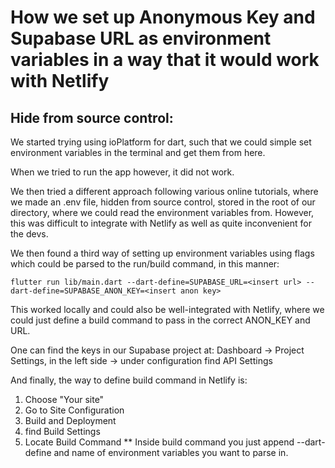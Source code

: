 # How we set up Anonymous Key and Supabase URL as environment variables in a way that it would work with Netlify 

## Hide from source control:
We started trying using ioPlatform for dart, such that we could simple set environment variables in the terminal and get them from here.

When we tried to run the app however, it did not work.

We then tried a different approach following various online tutorials, where we made an .env file, hidden from source control, stored in the root of our directory, where we could read the environment variables from. However, this was difficult to integrate with Netlify as well as quite inconvenient for the devs.  

We then found a third way of setting up environment variables using flags which could be parsed to the run/build command, in this manner:
```
flutter run lib/main.dart --dart-define=SUPABASE_URL=<insert url> --dart-define=SUPABASE_ANON_KEY=<insert anon key>
```

This worked locally and could also be well-integrated with Netlify, where we could just define a build command to pass in the correct ANON_KEY and URL. 

One can find the keys in our Supabase project at:
Dashboard -> Project Settings, in the left side -> under configuration find API Settings

And finally, the way to define build command in Netlify is:
1. Choose "Your site"
2. Go to Site Configuration 
3. Build and Deployment 
4. find Build Settings 
5. Locate Build Command 
** Inside build command you just append --dart-define and name of environment variables you want to parse in. 

## 
